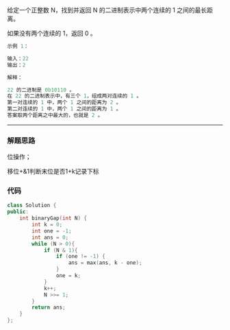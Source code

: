 给定一个正整数 N，找到并返回 N 的二进制表示中两个连续的 1 之间的最长距离。 

如果没有两个连续的 1，返回 0 。

```cpp
示例 1：

输入：22
输出：2

解释：

22 的二进制是 0b10110 。
在 22 的二进制表示中，有三个 1，组成两对连续的 1 。
第一对连续的 1 中，两个 1 之间的距离为 2 。
第二对连续的 1 中，两个 1 之间的距离为 1 。
答案取两个距离之中最大的，也就是 2 。
```

---


### 解题思路

位操作；

移位+&1判断末位是否1+k记录下标

### 代码

```cpp
class Solution {
public:
    int binaryGap(int N) {
        int k = 0;
        int one = -1;
        int ans = 0;
        while (N > 0){
            if (N & 1){
                if (one != -1) {
                    ans = max(ans, k - one);
                }
                one = k;
            }
            k++;
            N >>= 1;
        }
        return ans;
    }
};
```
